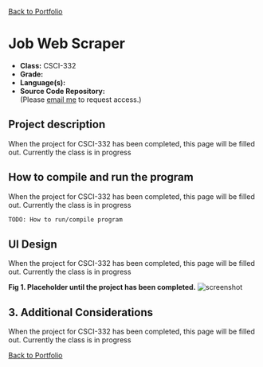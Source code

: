 [Back to Portfolio](./)

Job Web Scraper
===============

-   **Class:** CSCI-332
-   **Grade:** 
-   **Language(s):** 
-   **Source Code Repository:**  
    (Please [email me](mailto:gjtiradorobles@csustudent.net?subject=GitHub%20Access) to request access.)

## Project description

When the project for CSCI-332 has been completed, this page will be filled out. Currently the class is in progress

## How to compile and run the program

When the project for CSCI-332 has been completed, this page will be filled out. Currently the class is in progress

```bash
TODO: How to run/compile program
```

## UI Design

When the project for CSCI-332 has been completed, this page will be filled out. Currently the class is in progress

**Fig 1. Placeholder until the project has been completed.**
![screenshot](images/dummy_thumbnail.jpg)  


## 3. Additional Considerations

When the project for CSCI-332 has been completed, this page will be filled out. Currently the class is in progress

[Back to Portfolio](./)
